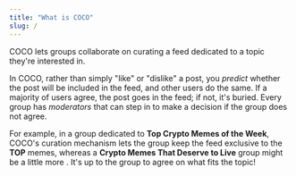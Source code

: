 ```yaml
---
title: "What is COCO"
slug: /
---
```


COCO lets groups collaborate on curating a feed dedicated to a topic they're interested in.

In COCO, rather than simply "like" or "dislike" a post, you _predict_ whether the post will be included in the feed, and other users do the same. If a majority of users agree, the post goes in the feed; if not, it's buried. Every group has _moderators_ that can step in to make a decision if the group does not agree.

For example, in a group dedicated to **Top Crypto Memes of the Week**, COCO's curation mechanism lets the group keep the feed exclusive to the **TOP** memes, whereas a **Crypto Memes That Deserve to Live** group might be a little more . It's up to the group to agree on what fits the topic!
